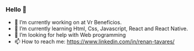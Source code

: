 ### Hello 👋

- 🔭 I’m currently working on at Vr Benefícios.
- 🌱 I’m currently learning Html, Css, Javascript, React and React Native. 
- 🤔 I’m looking for help with Web programming
- 📫 How to reach me: https://www.linkedin.com/in/renan-tavares/

